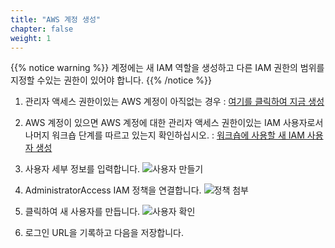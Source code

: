 ```yaml
---
title: "AWS 계정 생성"
chapter: false
weight: 1
---
```


{{% notice warning %}}
계정에는 새 IAM 역할을 생성하고 다른 IAM 권한의 범위를 지정할 수있는 권한이 있어야 합니다.
{{% /notice %}}

1. 관리자 액세스 권한이있는 AWS 계정이 아직없는 경우 : [여기를 클릭하여 지금 생성](https://console.aws.amazon.com/iam/home?#/users$new)

1. AWS 계정이 있으면 AWS 계정에 대한 관리자 액세스 권한이있는 IAM 사용자로서 나머지 워크숍 단계를 따르고 있는지 확인하십시오. : [워크숍에 사용할 새 IAM 사용자 생성](https://console.aws.amazon.com/iam/home?#/users$new)

1. 사용자 세부 정보를 입력합니다.
![사용자 만들기](/images/iam-1-create-user.png)

1. AdministratorAccess IAM 정책을 연결합니다.
![정책 첨부](/images/iam-2-attach-policy.png)

1. 클릭하여 새 사용자를 만듭니다.
![사용자 확인](/images/iam-3-create-user.png)

1. 로그인 URL을 기록하고 다음을 저장합니다.

